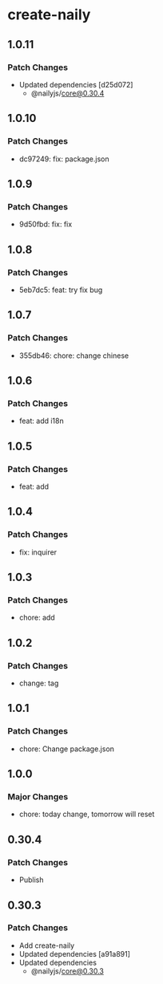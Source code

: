 # create-naily

## 1.0.11

### Patch Changes

- Updated dependencies [d25d072]
  - @nailyjs/core@0.30.4

## 1.0.10

### Patch Changes

- dc97249: fix: package.json

## 1.0.9

### Patch Changes

- 9d50fbd: fix: fix

## 1.0.8

### Patch Changes

- 5eb7dc5: feat: try fix bug

## 1.0.7

### Patch Changes

- 355db46: chore: change chinese

## 1.0.6

### Patch Changes

- feat: add i18n

## 1.0.5

### Patch Changes

- feat: add

## 1.0.4

### Patch Changes

- fix: inquirer

## 1.0.3

### Patch Changes

- chore: add

## 1.0.2

### Patch Changes

- change: tag

## 1.0.1

### Patch Changes

- chore: Change package.json

## 1.0.0

### Major Changes

- chore: today change, tomorrow will reset

## 0.30.4

### Patch Changes

- Publish

## 0.30.3

### Patch Changes

- Add create-naily
- Updated dependencies [a91a891]
- Updated dependencies
  - @nailyjs/core@0.30.3
